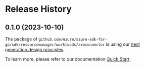 # Release History

## 0.1.0 (2023-10-10)

The package of `github.com/Azure/azure-sdk-for-go/sdk/resourcemanager/workloads/armconnector` is using our [next generation design principles](https://azure.github.io/azure-sdk/general_introduction.html).

To learn more, please refer to our documentation [Quick Start](https://aka.ms/azsdk/go/mgmt).